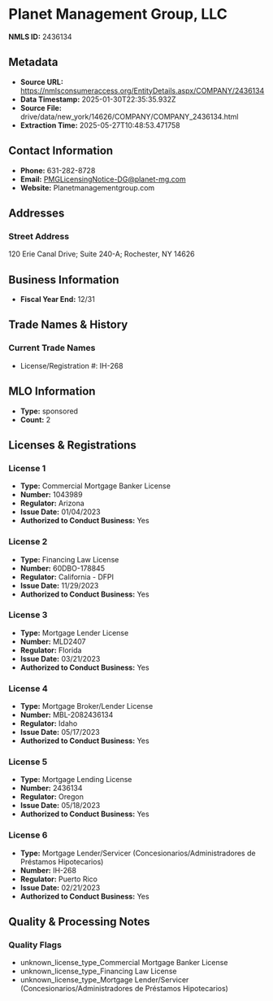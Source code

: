 # Planet Management Group, LLC

**NMLS ID:** 2436134

## Metadata
- **Source URL:** https://nmlsconsumeraccess.org/EntityDetails.aspx/COMPANY/2436134
- **Data Timestamp:** 2025-01-30T22:35:35.932Z
- **Source File:** drive/data/new_york/14626/COMPANY/COMPANY_2436134.html
- **Extraction Time:** 2025-05-27T10:48:53.471758

## Contact Information
- **Phone:** 631-282-8728
- **Email:** PMGLicensingNotice-DG@planet-mg.com
- **Website:** Planetmanagementgroup.com

## Addresses
### Street Address
120 Erie Canal Drive; Suite 240-A; Rochester, NY 14626

## Business Information
- **Fiscal Year End:** 12/31

## Trade Names & History
### Current Trade Names
- License/Registration #: IH-268

## MLO Information
- **Type:** sponsored
- **Count:** 2

## Licenses & Registrations

### License 1
- **Type:** Commercial Mortgage Banker License
- **Number:** 1043989
- **Regulator:** Arizona
- **Issue Date:** 01/04/2023
- **Authorized to Conduct Business:** Yes

### License 2
- **Type:** Financing Law License
- **Number:** 60DBO-178845
- **Regulator:** California - DFPI
- **Issue Date:** 11/29/2023
- **Authorized to Conduct Business:** Yes

### License 3
- **Type:** Mortgage Lender License
- **Number:** MLD2407
- **Regulator:** Florida
- **Issue Date:** 03/21/2023
- **Authorized to Conduct Business:** Yes

### License 4
- **Type:** Mortgage Broker/Lender License
- **Number:** MBL-2082436134
- **Regulator:** Idaho
- **Issue Date:** 05/17/2023
- **Authorized to Conduct Business:** Yes

### License 5
- **Type:** Mortgage Lending License
- **Number:** 2436134
- **Regulator:** Oregon
- **Issue Date:** 05/18/2023
- **Authorized to Conduct Business:** Yes

### License 6
- **Type:** Mortgage Lender/Servicer (Concesionarios/Administradores de Préstamos Hipotecarios)
- **Number:** IH-268
- **Regulator:** Puerto Rico
- **Issue Date:** 02/21/2023
- **Authorized to Conduct Business:** Yes

## Quality & Processing Notes
### Quality Flags
- unknown_license_type_Commercial Mortgage Banker License
- unknown_license_type_Financing Law License
- unknown_license_type_Mortgage Lender/Servicer (Concesionarios/Administradores de Préstamos Hipotecarios)
